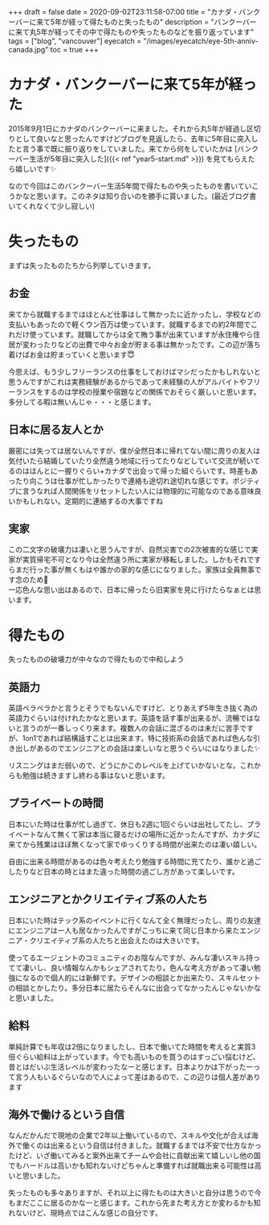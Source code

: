 +++
draft = false
date = 2020-09-02T23:11:58-07:00
title = "カナダ・バンクーバーに来て5年が経って得たものと失ったもの"
description = "バンクーバーに来て丸5年が経ってその中で得たものや失ったものなどを振り返っています"
tags = ["blog", "vancouver"]
eyecatch = "/images/eyecatch/eye-5th-anniv-canada.jpg"
toc = true
+++

# カナダ・バンクーバーに来て5年が経った
2015年9月1日にカナダのバンクーバーに来ました。それから丸5年が経過し区切りとして良いなと思ったんですけどブログを見返したら、去年に5年目に突入したと言う事で既に振り返りをしていました。来てから何をしていたかは [バンクーバー生活が5年目に突入した]({{< ref "year5-start.md" >}}) を見てもらえたら嬉しいです✨

なので今回はこのバンクーバー生活5年間で得たものや失ったものを書いていこうかなと思います。このネタは知り合いのを勝手に貰いました。(最近ブログ書いてくれなくて少し寂しい)

# 失ったもの
まずは失ったものたちから列挙していきます。

## お金
来てから就職するまではほとんど仕事はして無かったに近かったし、学校などの支払いもあったので軽くウン百万は使っています。就職するまでの約2年間でこれだけ使っています。就職してからは全て賄う事が出来ていますが永住権やら住居が変わったりなどの出費で中々お金が貯まる事は無かったです。この辺が落ち着けばお金は貯まっていくと思います😇

今思えば、もう少しフリーランスの仕事をしておけばマシだったかもしれないと思うんですがこれは実務経験があるからであって未経験の人がアルバイトやフリーランスをするのは学校の授業や宿題などの関係でおそらく厳しいと思います。多分してる暇は無いんじゃ・・・と感じます。

## 日本に居る友人とか
厳密には失っては居ないんですが、僕が全然日本に帰れてない間に周りの友人は気付いたら結婚していたり全然違う地域に行ってたりなどしていて交流が続いてるのはほんとに一握りぐらい+カナダで出会って帰った組ぐらいです。時差もあったり向こうは仕事が忙しかったりで連絡も途切れ途切れな感じです。ポジティブに言うなれば人間関係をリセットしたい人には物理的に可能なのである意味良いかもしれない。定期的に連絡するの大事ですね

## 実家
この二文字の破壊力は凄いと思うんですが、自然災害での2次被害的な感じで実家が実質帰宅不可となり今は全然違う所に実家が移転しました。しかもそれですらまだ行った事が無くもはや誰かの家的な感じになりました。家族は全員無事です念のため🙌 \
一応色んな思い出はあるので、日本に帰ったら旧実家を見に行けたらなぁとは思います。

# 得たもの
失ったものの破壊力が中々なので得たもので中和しよう

## 英語力
英語ペラペラかと言うとそうでもないんですけど、とりあえず5年生き抜く為の英語力ぐらいは付けれたかなと思います。英語を話す事が出来るが、流暢ではないと言うのが一番しっくり来ます。複数人の会話に混ざるのは未だに苦手ですが、1on1であれば結構話すことは出来ます。特に技術系の会話であれば色んな引き出しがあるのでエンジニアとの会話は楽しいなと思うぐらいにはなりました✨

リスニングはまだ弱いので、どうにかこのレベルを上げていかないとな。これからも勉強は続きますし終わる事はないと思います。

## プライベートの時間
日本にいた時は仕事が忙し過ぎて、休日も2週に1回ぐらいは出社してたし、プライベートなんて無くて家は本当に寝るだけの場所に近かったんですが、カナダに来てから残業はほぼ無くなって家でゆっくりする時間が出来たのは凄い嬉しい。

自由に出来る時間があるのは色々考えたり勉強する時間に充てたり、誰かと過ごしたりなど日本の時とはまた違った時間の過ごし方があって楽しいです。

## エンジニアとかクリエイティブ系の人たち
日本にいた時はテック系のイベントに行くなんて全く無理だったし、周りの友達にエンジニアは一人も居なかったんですがこっちに来て同じ日本から来たエンジニア・クリエイティブ系の人たちと出会えたのは大きいです。

使ってるエージェントのコミュニティのお陰なんですが、みんな凄いスキル持ってて凄いし、良い情報なんかもシェアされてたり。色んな考え方があって凄い勉強になるので個人的には新鮮です。デザインの相談とか出来たり、スキルセットの相談とかしたり。多分日本に居たらそんなに出会ってなかったんじゃないかなと思いました。

## 給料
単純計算でも年収は2倍になりましたし、日本で働いてた時間を考えると実質3倍ぐらい給料は上がっています。今でも高いものを買うのはすっごい悩むけど、昔とはだいぶ生活レベルが変わったなーと感じます。日本よりかは下がったーって言う人もいるぐらいなので人によって差はあるので、この辺りは個人差があります

## 海外で働けるという自信
なんだかんだで現地の企業で2年以上働いているので、スキルや文化が合えば海外で働くのは出来るという自信は付きました。就職するまでは不安で仕方なかったけど、いざ働いてみると案外出来てチームや会社に貢献出来て嬉しいし他の国でもハードルは高いかも知れないけどちゃんと準備すれば就職出来る可能性は高いと思いました。

失ったものも多々ありますが、それ以上に得たものは大きいと自分は思うので今もまだここに居るのかなーと感じます。これから先また考え方とか変わるかも知れないけど、現時点ではこんな感じの自分です。
